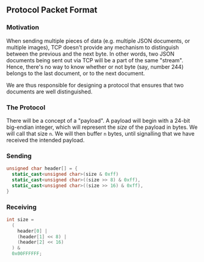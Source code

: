 ## Protocol Packet Format

### Motivation

When sending multiple pieces of data (e.g. multiple JSON documents, or multiple images), TCP doesn't provide any mechanism to distinguish between the previous and the next byte. In other words, two JSON documents being sent out via TCP will be a part of the same "stream". Hence, there's no way to know whether or not byte (say, number 244) belongs to the last document, or to the next document.

We are thus responsible for designing a protocol that ensures that two documents are well distinguished.

### The Protocol

There will be a concept of a "payload". A payload will begin with a 24-bit big-endian integer, which will represent the *size* of the payload in bytes. We will call that size `n`. We will then buffer `n` bytes, until signalling that we have received the intended payload.

### Sending

```cpp
unsigned char header[] = {
  static_cast<unsigned char>(size & 0xff)
  static_cast<unsigned char>((size >> 8) & 0xff),
  static_cast<unsigned char>((size >> 16) & 0xff),
}
```

### Receiving

```cpp
int size =
  (
    header[0] |
    (header[1] << 8) |
    (header[2] << 16)
  ) &
  0x00FFFFFF;
```
